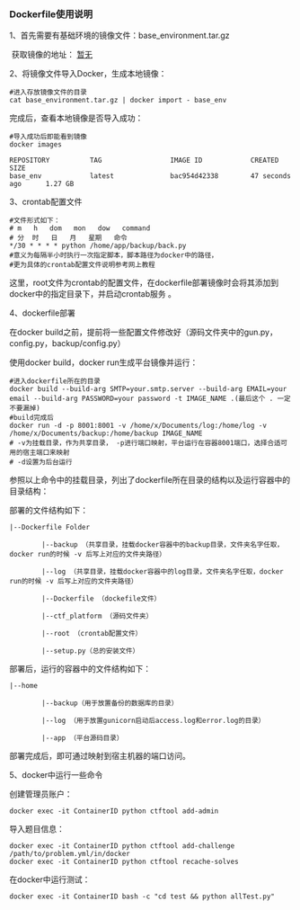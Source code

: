 ### Dockerfile使用说明

1、首先需要有基础环境的镜像文件：base_environment.tar.gz

​	获取镜像的地址： [暂无]()

2、将镜像文件导入Docker，生成本地镜像：

```shell
#进入存放镜像文件的目录
cat base_environment.tar.gz | docker import - base_env
```

完成后，查看本地镜像是否导入成功：

```shell
#导入成功后即能看到镜像
docker images

REPOSITORY          TAG                 IMAGE ID            CREATED             SIZE
base_env            latest              bac954d42338        47 seconds ago      1.27 GB
```

3、crontab配置文件

```shell
#文件形式如下：
# m   h   dom   mon   dow   command
# 分  时   日   月   星期   命令
*/30 * * * * python /home/app/backup/back.py
#意义为每隔半小时执行一次指定脚本，脚本路径为docker中的路径，
#更为具体的crontab配置文件说明参考网上教程
```

这里，root文件为crontab的配置文件，在dockerfile部署镜像时会将其添加到docker中的指定目录下，并启动crontab服务 。

4、dockerfile部署

在docker build之前，提前将一些配置文件修改好（源码文件夹中的gun.py，config.py，backup/config.py）

使用docker build，docker run生成平台镜像并运行：

```shell
#进入dockerfile所在的目录
docker build --build-arg SMTP=your.smtp.server --build-arg EMAIL=your email --build-arg PASSWORD=your password -t IMAGE_NAME .(最后这个 . 一定不要漏掉)
#build完成后
docker run -d -p 8001:8001 -v /home/x/Documents/log:/home/log -v /home/x/Documents/backup:/home/backup IMAGE_NAME
# -v为挂载目录，作为共享目录， -p进行端口映射，平台运行在容器8001端口，选择合适可用的宿主端口来映射
# -d设置为后台运行
```

参照以上命令中的挂载目录，列出了dockerfile所在目录的结构以及运行容器中的目录结构：

部署的文件结构如下：

```
|--Dockerfile Folder

		|--backup （共享目录，挂载docker容器中的backup目录，文件夹名字任取，docker run的时候 -v 后写上对应的文件夹路径）

		|--log （共享目录，挂载docker容器中的log目录，文件夹名字任取，docker run的时候 -v 后写上对应的文件夹路径）

		|--Dockerfile （dockefile文件）

		|--ctf_platform （源码文件夹）

		|--root （crontab配置文件）
		
		|--setup.py（总的安装文件）
```

部署后，运行的容器中的文件结构如下：

```
|--home

		|--backup（用于放置备份的数据库的目录）

 		|--log （用于放置gunicorn启动后access.log和error.log的目录）

		|--app （平台源码目录）
```

部署完成后，即可通过映射到宿主机器的端口访问。



5、docker中运行一些命令

创建管理员账户：

```
docker exec -it ContainerID python ctftool add-admin
```

导入题目信息：

```
docker exec -it ContainerID python ctftool add-challenge /path/to/problem.yml/in/docker
docker exec -it ContainerID python ctftool recache-solves
```

在docker中运行测试：

```
docker exec -it ContainerID bash -c "cd test && python allTest.py"
```



